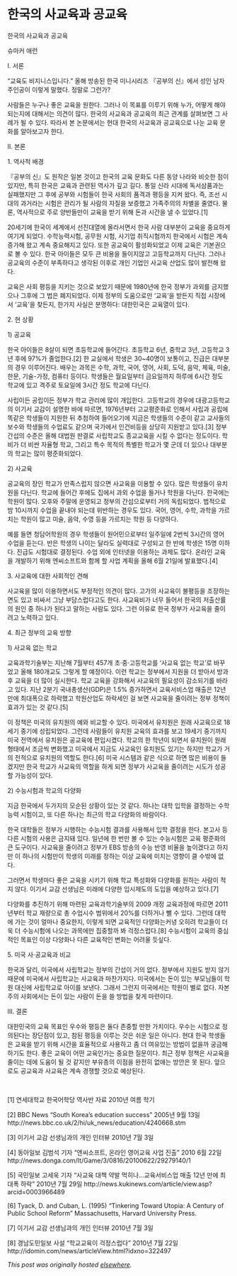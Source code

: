 # 한국의 사교육과 공교육

<div>
<p class="&#48148;&#53461;&#44544;"><span>&#54620;&#44397;&#51032; &#49324;&#44368;&#50977;&#44284; &#44277;&#44368;&#50977;</span></p>
<p class="&#48148;&#53461;&#44544;"><span>&#49800;&#47560;&#52964; &#50528;&#47088;</span></p>
<p class="&#48148;&#53461;&#44544;"><span lang="EN-US">I. &#49436;&#47200;</span></p>
<p class="&#48148;&#53461;&#44544;"><span lang="EN-US"> &#8220;&#44368;&#50977;&#46020; &#48708;&#51648;&#45768;&#49828;&#51077;&#45768;&#45796;.&#8221; &#50732;&#54644; &#48169;&#49569;&#46108; &#54620;&#44397; &#48120;&#45768;&#49884;&#47532;&#51592; &#12302;&#44277;&#48512;&#51032; &#49888;&#12303;&#50640;&#49436; &#49457;&#51064; &#45224;&#51088; &#51452;&#51064;&#44277;&#51060; &#51060;&#47111;&#44172; &#47568;&#54664;&#45796;. &#51221;&#47568;&#47196; &#44536;&#47088;&#44032;?</span></p>
<p class="&#48148;&#53461;&#44544;"><span lang="EN-US"> &#49324;&#46988;&#46308;&#51008; &#45572;&#44396;&#45208; &#51339;&#51008; &#44368;&#50977;&#51012; &#50896;&#54620;&#45796;. &#44536;&#47084;&#45208; &#51060; &#47785;&#54364;&#47484; &#51060;&#47336;&#44592; &#50948;&#54644; &#45572;&#44032;, &#50612;&#46523;&#44172; &#54644;&#50556; &#46104;&#45716;&#51648;&#50640; &#45824;&#54644;&#49436;&#45716; &#51032;&#44204;&#51060; &#47566;&#45796;. &#54620;&#44397;&#51032; &#49324;&#44368;&#50977;&#44284; &#44277;&#44368;&#50977;&#51032; &#52572;&#44540; &#44288;&#44228;&#47484; &#49332;&#54196;&#48372;&#47732; &#44536; &#49324;&#47168;&#44032; &#46112; &#49688; &#51080;&#45796;. &#46384;&#46972;&#49436; &#48376; &#45436;&#47928;&#50640;&#49436;&#45716; &#54788;&#45824; &#54620;&#44397;&#51032; &#49324;&#44368;&#50977;&#44284; &#44277;&#44368;&#50977;&#51004;&#47196; &#45208;&#45576; &#44368;&#50977; &#47928;&#54868;&#47484; &#50508;&#50500;&#48372;&#44256;&#51088; &#54620;&#45796;.</span></p>
<p class="&#48148;&#53461;&#44544;"><span lang="EN-US">II. &#48376;&#47200;</span></p>
<p class="&#48148;&#53461;&#44544;"><span lang="EN-US">1. &#50669;&#49324;&#51201; &#48176;&#44221;</span></p>
<p class="&#48148;&#53461;&#44544;"><span lang="EN-US"> &#12302;&#44277;&#48512;&#51032; &#49888;&#12303;&#46020; &#50896;&#51089;&#51008; &#51068;&#48376; &#44163;&#51060;&#44256; &#54620;&#44397;&#51032; &#44368;&#50977; &#47928;&#54868;&#46020; &#45796;&#47480; &#46041;&#50577; &#45208;&#46972;&#50752; &#48708;&#49847;&#54620; &#51216;&#51060; &#51080;&#51648;&#47564;, &#53945;&#55176; &#54620;&#44397;&#51008; &#44368;&#50977;&#44284; &#44288;&#47144;&#46108; &#50669;&#49324;&#44032; &#44618;&#44256; &#44600;&#45796;. &#53685;&#51068; &#49888;&#46972; &#49884;&#45824;&#50640; &#46021;&#49436;&#49340;&#54408;&#44284;&#45716; &#49892;&#54056;&#54664;&#51648;&#47564; &#44536; &#54980;&#50640; &#44277;&#48512;&#50752; &#49884;&#54744;&#46308;&#51060; &#54620;&#44397; &#49324;&#54924;&#51032; &#54408;&#44201;&#44284; &#54217;&#46321;&#51012; &#51648;&#53020; &#50772;&#45796;. &#51593;, &#51312;&#49440; &#49884;&#45824;&#51032; &#44284;&#44144;&#46972;&#45716; &#49884;&#54744;&#51008; &#44288;&#47532;&#44032; &#46112; &#49324;&#46988;&#51032; &#51088;&#51656;&#51012; &#48372;&#51613;&#54664;&#44256; &#44032;&#51313;&#51452;&#51032;&#51032; &#52264;&#48324;&#51012; &#51460;&#50688;&#45796;. &#47932;&#47200;, &#50669;&#49324;&#51201;&#51004;&#47196; &#51452;&#47196; &#50577;&#48152;&#46308;&#47564;&#51060; &#44368;&#50977;&#51012; &#48155;&#44592; &#50948;&#54644; &#46024;&#44284; &#49884;&#44036;&#51012; &#45244; &#49688; &#51080;&#50632;&#45796;.[1]</span></p>
<p class="&#48148;&#53461;&#44544;"><span lang="EN-US"> 20&#49464;&#44592;&#50640; &#54620;&#44397;&#51060; &#49464;&#44228;&#50640;&#49436; &#49440;&#51652;&#45824;&#50676;&#50640; &#50732;&#46972;&#49436;&#47732;&#49436; &#54620;&#44397; &#49324;&#46988; &#45824;&#48512;&#48516;&#51060; &#44368;&#50977;&#51012; &#51473;&#50836;&#54616;&#44172; &#50668;&#44592;&#44172; &#46104;&#50632;&#45796;. &#49688;&#54617;&#45733;&#47141;&#49884;&#54744;, &#44277;&#47924;&#50896; &#49884;&#54744;, &#49324;&#44592;&#50629; &#52712;&#51649;&#49884;&#54744;&#44620;&#51648; &#54620;&#44397;&#50640;&#49436; &#49884;&#54744;&#51008; &#44228;&#49549; &#51613;&#44032;&#54644; &#50772;&#44256; &#44228;&#49549; &#51473;&#50836;&#54644;&#51648;&#44256; &#51080;&#45796;. &#46608;&#54620; &#44277;&#44368;&#50977;&#51060; &#54876;&#49457;&#54868;&#46104;&#50632;&#44256; &#51060;&#51228; &#44368;&#50977;&#51008; &#44592;&#48376;&#44428;&#51004;&#47196; &#48380; &#49688; &#51080;&#45796;. &#54620;&#44397; &#50500;&#51060;&#46308;&#51008; &#47784;&#46160; &#53360; &#48708;&#50857;&#51012; &#46308;&#51060;&#51648;&#50506;&#44256; &#44256;&#46321;&#54617;&#44368;&#44620;&#51648; &#45796;&#45772;&#45796;. &#44536;&#47084;&#45208; &#44277;&#44368;&#50977;&#51032; &#49688;&#51456;&#51060; &#48512;&#51313;&#54616;&#45796;&#44256; &#49373;&#44033;&#46108; &#51060;&#54980;&#47196; &#44060;&#51064; &#44592;&#50629;&#51064; &#49324;&#44368;&#50977; &#49328;&#50629;&#46020; &#47566;&#51060; &#48156;&#51204;&#54644; &#50772;&#45796;.</span></p>
<p class="&#48148;&#53461;&#44544;"><span lang="EN-US"> &#44368;&#50977;&#51008; &#49324;&#54924; &#54217;&#46321;&#51012; &#51648;&#53412;&#45716; &#44163;&#51004;&#47196; &#48372;&#50520;&#44592; &#46412;&#47928;&#50640; 1980&#45380;&#50640; &#54620;&#44397; &#51221;&#48512;&#44032; &#44284;&#50808;&#47484; &#44552;&#51648;&#54664;&#51004;&#45208; &#44536;&#54980;&#50640; &#44536; &#48277;&#51008; &#54224;&#51648;&#46104;&#50632;&#45796;. &#51060;&#51228; &#51221;&#48512;&#51032; &#46020;&#50880;&#51004;&#47196;&#47564; &#8216;&#44368;&#50977;&#8217;&#51012; &#48155;&#46304;&#51648; &#51649;&#51217; &#49884;&#51109;&#50640;&#49436; &#8216;&#44368;&#50977;&#8217;&#51012; &#52286;&#46304;&#51648;, &#54620;&#44032;&#51648; &#49324;&#49892;&#51008; &#48516;&#47749;&#54616;&#45796;: &#45824;&#54620;&#48124;&#44397;&#51008; &#44368;&#50977;&#50676;&#51060; &#51080;&#45796;.</span></p>
<p class="&#48148;&#53461;&#44544;"><span lang="EN-US">2. &#54788; &#49345;&#54889;</span></p>
<p class="&#48148;&#53461;&#44544;"><span lang="EN-US">1) &#44277;&#44368;&#50977;</span></p>
<p class="&#48148;&#53461;&#44544;"><span lang="EN-US"> &#54620;&#44397; &#50500;&#51060;&#46308;&#51008; 8&#49332;&#51060; &#46104;&#47732; &#52488;&#46321;&#54617;&#44368;&#50640; &#46308;&#50612;&#44036;&#45796;. &#52488;&#46321;&#54617;&#44368; 6&#45380;, &#51473;&#54617;&#44368; 3&#45380;, &#44256;&#46321;&#54617;&#44368; 3&#45380; &#54980;&#50640; 97%&#44032; &#51320;&#50629;&#54620;&#45796;.[2] &#54620; &#44368;&#49892;&#50640;&#49436; &#54617;&#49373;&#51008; 30~40&#47749;&#51060; &#48372;&#53685;&#51060;&#44256;, &#51652;&#44553;&#51008; &#45824;&#48512;&#48516;&#51032; &#44221;&#50864; &#51060;&#47336;&#50612;&#51652;&#45796;. &#48176;&#50864;&#45716; &#44284;&#47785;&#51008; &#49688;&#54617;, &#44284;&#54617;, &#44397;&#50612;, &#50689;&#50612;, &#49324;&#54924;, &#46020;&#45909;, &#51020;&#50501;, &#52404;&#50977;, &#48120;&#49696;, &#54620;&#47928;, &#44592;&#49696;-&#44032;&#51221;, &#52980;&#54504;&#53552; &#46321;&#51060;&#45796;. &#54617;&#49373;&#46308;&#51008; &#50900;&#50836;&#51068;&#48512;&#53552; &#44552;&#50836;&#51068;&#44620;&#51648; &#54616;&#47336;&#50640; 6&#49884;&#44036; &#51221;&#46020; &#54617;&#44368;&#50640; &#51080;&#44256; &#44201;&#51452;&#47196; &#53664;&#50836;&#51068;&#50640; 3&#49884;&#44036; &#51221;&#46020; &#54617;&#44368;&#50640; &#45796;&#45772;&#45796;.</span></p>
<p class="&#48148;&#53461;&#44544;"><span lang="EN-US"> &#49324;&#47549;&#51060;&#46304; &#44277;&#47549;&#51060;&#46304; &#51221;&#48512;&#44032; &#54617;&#44368; &#44288;&#47532;&#50640; &#47566;&#51060; &#44060;&#51077;&#54620;&#45796;. &#44256;&#46321;&#54617;&#44368;&#51032; &#44221;&#50864;&#50640; &#45824;&#44305;&#44256;&#46321;&#54617;&#44368;&#51032; &#51060;&#44592;&#49436; &#44368;&#44048;&#51060; &#49444;&#47749;&#54620; &#48148;&#50640; &#46384;&#47476;&#47732;, 1976&#45380;&#48512;&#53552; &#44256;&#44368;&#54217;&#51456;&#54868;&#47196; &#51064;&#54644;&#49436; &#49324;&#47549;&#44284; &#44277;&#47549;&#50640; &#46609;&#44057;&#51008; &#54617;&#49373;&#46308;&#51060; &#51648;&#50896;&#54620; &#46244; &#52628;&#52392;&#54616;&#50668; &#46308;&#50612;&#50724;&#44592;&#50640; &#51648;&#44552;&#51008; &#54617;&#49373;&#46308;&#51032; &#49688;&#51456;&#51060; &#44057;&#44256; &#44368;&#49324;&#46308;&#51032; &#48372;&#49688;&#50752; &#54617;&#49373;&#46308;&#51032; &#49688;&#50629;&#47308;&#46020; &#44057;&#51004;&#47728; &#44397;&#44032;&#50640;&#49436; &#51064;&#44148;&#48708;&#46321;&#51012; &#49345;&#45817;&#55176; &#51648;&#50896;&#48155;&#44256; &#51080;&#45796;.[3] &#51221;&#48512; &#44036;&#49453;&#51032; &#49688;&#51456;&#51008; &#50732;&#54644; &#45824;&#48277;&#50896; &#54032;&#44208;&#47196; &#49324;&#47549;&#54617;&#44368;&#46020; &#51333;&#44368;&#44368;&#50977;&#51012; &#49884;&#53420; &#49688; &#50630;&#45796;&#45716; &#51221;&#46020;&#51060;&#45796;. &#54617;&#48708;&#44032; &#45908; &#48708;&#49916; &#51088;&#50984;&#54805; &#54617;&#44368;, &#44536;&#47532;&#44256; &#53945;&#49688; &#47785;&#51201;&#51032; &#53945;&#48324;&#54620; &#54617;&#44368;&#44032; &#47751; &#44400;&#45936; &#45908; &#51080;&#51004;&#45208; &#45824;&#48512;&#48516;&#51032; &#54617;&#44368;&#45716; &#47566;&#51060; &#54217;&#51456;&#54868;&#46104;&#50632;&#45796;.</span></p>
<p class="&#48148;&#53461;&#44544;"><span lang="EN-US">2) &#49324;&#44368;&#50977;</span></p>
<p class="&#48148;&#53461;&#44544;"><span lang="EN-US"> &#44277;&#44368;&#50977;&#51032; &#51109;&#51064; &#54617;&#44368;&#44032; &#47564;&#51313;&#49828;&#47101;&#51648; &#50506;&#51004;&#47732; &#49324;&#44368;&#50977;&#51012; &#51060;&#50857;&#54624; &#49688; &#51080;&#45796;. &#47566;&#51008; &#54617;&#49373;&#46308;&#51060; &#50976;&#52824;&#50896;&#51012; &#45796;&#45772;&#45796;. &#54617;&#44368;&#50640; &#46308;&#50612;&#44036; &#54980;&#50640;&#46020; &#51665;&#50640;&#49436; &#44284;&#50808; &#49688;&#50629;&#51012; &#46308;&#44144;&#45208; &#54617;&#50896;&#51012; &#45796;&#45772;&#45796;. &#54620;&#44397;&#50640;&#45716; &#54617;&#50896;&#51060; &#47566;&#45796;. &#50724;&#54980;&#50752; &#51452;&#47568;&#50640; &#50868;&#50689;&#46104;&#44256; &#51221;&#48512;&#51032; &#44036;&#49453;&#51004;&#47196;&#48512;&#53552; &#44144;&#51032; &#46021;&#47549;&#46104;&#50632;&#45796;. &#48277;&#51201;&#51004;&#47196; &#48164; 10&#49884;&#44620;&#51648; &#49688;&#50629;&#51012; &#45149;&#45236;&#50556; &#46104;&#45716;&#45936; &#50948;&#48152;&#54616;&#45716; &#44221;&#50864;&#46020; &#51080;&#45796;. &#44397;&#50612;, &#50689;&#50612;, &#49688;&#54617;, &#44284;&#54617;&#51012; &#44032;&#47476;&#52824;&#45716; &#54617;&#50896;&#51060; &#47566;&#44256; &#48120;&#49696;, &#51020;&#50501;, &#49688;&#50689; &#46321;&#51012; &#44032;&#47476;&#52824;&#45716; &#54617;&#50896; &#46321; &#45796;&#50577;&#54616;&#45796;.</span></p>
<p class="&#48148;&#53461;&#44544;"><span lang="EN-US"> &#50696;&#47484; &#46308;&#47732; &#52397;&#45812;&#50612;&#54617;&#50896;&#51032; &#44221;&#50864; &#54617;&#49373;&#46308;&#51060; &#50896;&#50612;&#48124;&#51004;&#47196;&#48512;&#53552; &#51068;&#51452;&#51068;&#50640; 2&#48264;&#50473; 3&#49884;&#44036;&#51032; &#50689;&#50612; &#49688;&#50629;&#51012; &#46307;&#45716;&#45796;. &#48152;&#51008; &#54617;&#49373;&#51032; &#45208;&#51060;&#45716; &#45804;&#46972;&#46020; &#49892;&#47141;&#45824;&#47196; &#44396;&#49457;&#46104;&#44256; &#54620; &#48152;&#50640; &#54617;&#49373;&#51008; 15&#47749; &#51060;&#54616;&#45796;. &#51652;&#44553;&#46020; &#49884;&#54744;&#45824;&#47196; &#44208;&#51221;&#46108;&#45796;. &#49688;&#50629; &#50808;&#50640; &#51064;&#53552;&#45367;&#51012; &#51060;&#50857;&#54616;&#45716; &#44284;&#51228;&#46020; &#47566;&#45796;. &#50728;&#46972;&#51064; &#44368;&#50977;&#51012; &#44060;&#48156;&#54616;&#44592; &#50948;&#54644; &#50644;&#50472;&#49548;&#54532;&#53944;&#50752; &#54632;&#44760; &#54624; &#49324;&#50629; &#44228;&#54925;&#51012; &#50732;&#54644; 6&#50900; 21&#51068;&#50640; &#48156;&#54364;&#54664;&#45796;.[4]</span></p>
<p class="&#48148;&#53461;&#44544;"><span lang="EN-US">3. &#49324;&#44368;&#50977;&#50640; &#45824;&#54620; &#49324;&#54924;&#51201;&#51064; &#44204;&#54644;</span></p>
<p class="&#48148;&#53461;&#44544;"><span lang="EN-US"> &#49324;&#44368;&#50977;&#51012; &#47566;&#51060; &#51060;&#50857;&#54616;&#47732;&#49436;&#46020; &#48512;&#51221;&#51201;&#51064; &#51032;&#44204;&#51060; &#47566;&#45796;. &#44256;&#44032;&#51032; &#49324;&#44368;&#50977;&#51060; &#48520;&#54217;&#46321;&#51012; &#51312;&#51109;&#54616;&#45716; &#47732;&#46020; &#51080;&#44256; &#48708;&#49912;&#49436; &#44536;&#45285; &#48512;&#45812;&#49828;&#47101;&#45796;&#44256;&#46020; &#54620;&#45796;. &#49324;&#44368;&#50977;&#48708;&#44032; &#45320;&#47924; &#46308;&#50612;&#49436; &#54620;&#44397;&#51032; &#51200;&#52636;&#49328;&#47456;&#51032; &#50896;&#51064; &#51473; &#54616;&#45208;&#44032; &#46108;&#45796;&#44256; &#47568;&#54616;&#45716; &#49324;&#46988;&#46020; &#51080;&#45796;. &#44536;&#47088; &#51060;&#50976;&#47196; &#54620;&#44397; &#51221;&#48512;&#44032; &#49324;&#44368;&#50977;&#51012; &#51460;&#51060;&#47140;&#44256; &#45432;&#47141;&#54616;&#44256; &#51080;&#45796;.</span></p>
<p class="&#48148;&#53461;&#44544;"><span lang="EN-US">4. &#52572;&#44540; &#51221;&#48512;&#51032; &#44368;&#50977; &#48169;&#54693;</span></p>
<p class="&#48148;&#53461;&#44544;"><span lang="EN-US">1) &#49324;&#44368;&#50977; &#50630;&#45716; &#54617;&#44368;</span></p>
<p class="&#48148;&#53461;&#44544;"><span lang="EN-US"> &#44368;&#50977;&#44284;&#54617;&#44592;&#49696;&#48512;&#45716; &#51648;&#45212;&#54644; 7&#50900;&#48512;&#53552; 457&#44060; &#52488;&#183;&#51473;&#183;&#44256;&#46321;&#54617;&#44368;&#47484; &#8216;&#49324;&#44368;&#50977; &#50630;&#45716; &#54617;&#44368;&#8217;&#47196; &#48148;&#44984;&#50632;&#44256; &#50732;&#54644; 180&#44060;&#44368;&#46020; &#44536;&#47111;&#44172; &#54624; &#50696;&#51221;&#51060;&#45796;. &#51060;&#47088; &#54617;&#44368;&#45716; &#51221;&#48512;&#50640;&#49436; &#51648;&#50896;&#51012; &#45908; &#48155;&#50500;&#49436; &#48169;&#44284;&#54980; &#44368;&#50977;&#51012; &#45908; &#47566;&#51060; &#49892;&#49884;&#54620;&#45796;. &#54617;&#44368; &#44368;&#50977;&#51012; &#44053;&#54868;&#54644;&#49436; &#49324;&#44368;&#50977;&#51032; &#54596;&#50836;&#49457;&#51060; &#44048;&#49548;&#46104;&#44592;&#47484; &#48148;&#46972;&#44256; &#51080;&#45796;. &#51648;&#45212; 2&#48516;&#44592; &#44397;&#45236;&#52509;&#49373;&#49328;(GDP)&#51008; 1.5% &#51613;&#44032;&#54616;&#47732;&#49436; &#44368;&#50977;&#49436;&#48708;&#49828;&#50629; &#47588;&#52636;&#51008; 12&#45380; &#47564;&#50640; &#52572;&#45824;&#54253;&#51004;&#47196; &#54616;&#46973;&#54664;&#44256; &#54617;&#50896;&#49328;&#50629;&#46020; &#54616;&#46973;&#49464;&#51064; &#44152; &#48372;&#47732; &#49324;&#44368;&#50977;&#51012; &#51460;&#51060;&#47140;&#45716; &#51221;&#48512; &#51221;&#52293;&#51060; &#54952;&#44284;&#44032; &#51080;&#45716; &#44163; &#44057;&#45796;.[5]</span></p>
<p class="&#48148;&#53461;&#44544;"><span lang="EN-US"> &#51060; &#51221;&#52293;&#51008; &#48120;&#44397;&#51032; &#50976;&#52824;&#50896;&#51032; &#50696;&#50752; &#48708;&#44368;&#54624; &#49688; &#51080;&#45796;. &#48120;&#44397;&#50640;&#49436; &#50976;&#52824;&#50896;&#51008; &#50896;&#47000; &#49324;&#44368;&#50977;&#51004;&#47196; 18&#49464;&#44592; &#51473;&#44592;&#50640; &#49457;&#47549;&#46104;&#50632;&#45796;. &#44536;&#47088;&#45936; &#49324;&#46988;&#46308;&#51060; &#50976;&#52824;&#50896; &#44368;&#50977;&#51032; &#54952;&#44284;&#47484; &#48372;&#44256; 19&#49464;&#44592; &#51473;&#44592;&#44620;&#51648; &#48120;&#44397; &#51204;&#50669;&#50640;&#49436; &#50976;&#52824;&#50896;&#51008; &#44277;&#44368;&#50977;&#50640; &#54200;&#51077;&#49884;&#53040;&#45796;. &#54617;&#44368;&#51032; &#54620; &#54617;&#45380;&#51060; &#46104;&#47732;&#49436; &#50976;&#52824;&#50896;&#51060; &#50896;&#47000; &#54805;&#53468;&#50640;&#49436; &#51312;&#44552;&#50473; &#48320;&#54868;&#54664;&#44256; &#48120;&#44397;&#50640;&#49436; &#51648;&#44552;&#46020; &#49324;&#44368;&#50977;&#51064; &#50976;&#52824;&#50896;&#46020; &#51080;&#44592;&#45716; &#54616;&#51648;&#47564; &#54617;&#44368;&#44032; &#44144;&#51032; &#51204;&#51201;&#51004;&#47196; &#50976;&#52824;&#50896;&#51032; &#50669;&#54624;&#46020; &#54620;&#45796;.[6] &#48120;&#44397; &#49884;&#49828;&#53596;&#44284; &#44057;&#51008; &#49885;&#51004;&#47196; &#54616;&#47732; &#47566;&#51008; &#48708;&#50857;&#51060; &#46308;&#44192;&#51648;&#47564; &#54620;&#44397; &#54617;&#44368;&#44032; &#49324;&#44368;&#50977;&#51032; &#50669;&#54624;&#51012; &#54616;&#44172; &#46104;&#47732; &#51221;&#48512;&#44032; &#49324;&#44368;&#50977;&#51012; &#51460;&#51060;&#47140;&#45716; &#49884;&#46020;&#44032; &#49457;&#44277;&#54624; &#44032;&#45733;&#49457;&#51060; &#51080;&#45796;.</span></p>
<p class="&#48148;&#53461;&#44544;"><span lang="EN-US">2) &#49688;&#45733;&#49884;&#54744;&#44284; &#54617;&#44368;&#51032; &#45796;&#50577;&#54868;</span></p>
<p class="&#48148;&#53461;&#44544;"><span lang="EN-US"> &#51648;&#44552; &#54620;&#44397;&#50640;&#49436; &#46160;&#44032;&#51648;&#51032; &#47784;&#49692;&#46108; &#49345;&#54889;&#51060; &#51080;&#45716; &#44163; &#44057;&#45796;. &#54616;&#45208;&#45716; &#45824;&#54617; &#51077;&#54617;&#51012; &#44208;&#51221;&#54616;&#45716; &#49688;&#54617; &#45733;&#47141; &#49884;&#54744;&#51060;&#44256;, &#46608; &#45796;&#47480; &#54616;&#45208;&#45716; &#52572;&#44540;&#51032; &#54617;&#44368; &#45796;&#50577;&#54868;&#51032; &#48148;&#46988;&#51060;&#45796;.</span></p>
<p class="&#48148;&#53461;&#44544;"><span lang="EN-US"> &#54620;&#44397; &#45824;&#54617;&#46308;&#51008; &#51221;&#48512;&#44032; &#49884;&#54665;&#54616;&#45716; &#49688;&#45733;&#49884;&#54744; &#44208;&#44284;&#47484; &#49324;&#50857;&#54644;&#49436; &#51077;&#54617; &#44208;&#51221;&#51012; &#54620;&#45796;. &#48376;&#44256;&#49324; &#46321; &#45796;&#47480; &#49884;&#54744;&#51032; &#49324;&#50857;&#51008; &#44552;&#51648;&#46076; &#51080;&#45796;. &#51068;&#45380;&#50640; &#54620; &#48264;&#47564; &#48380; &#49688; &#51080;&#45716; &#49688;&#45733;&#49884;&#54744;&#51008; &#44368;&#50977; &#54217;&#51456;&#54868;&#51032; &#53360; &#46020;&#44396;&#51060;&#45796;. &#49324;&#44368;&#50977;&#51012; &#51460;&#51060;&#47140;&#44256; &#51221;&#48512;&#44032; EBS &#48169;&#49569;&#51032; &#49688;&#45733; &#48152;&#50689; &#48708;&#50984;&#51012; &#45458;&#51060;&#44192;&#45796;&#44256; &#54616;&#51648;&#47564; &#51060; &#54616;&#45208;&#51032; &#49884;&#54744;&#47564;&#51060; &#54617;&#49373;&#51032; &#48120;&#47000;&#47484; &#51221;&#54616;&#45716; &#51060;&#49345; &#44368;&#50977;&#50640; &#48120;&#52824;&#45716; &#50689;&#54693;&#51060; &#53364; &#49688;&#48150;&#50640; &#50630;&#45796;.</span></p>
<p class="&#48148;&#53461;&#44544;"><span lang="EN-US"> &#44536;&#47084;&#47732;&#49436; &#54617;&#49373;&#47560;&#45796; &#51339;&#51008; &#44368;&#50977;&#51012; &#49884;&#53412;&#44592; &#50948;&#54644; &#54617;&#44368; &#53945;&#49457;&#54868;&#50752; &#45796;&#50577;&#54868;&#47484; &#50896;&#54616;&#45716; &#49324;&#46988;&#51060; &#51201;&#51648; &#50506;&#45796;. &#51060;&#44592;&#49436; &#44368;&#44048; &#49440;&#49373;&#45784;&#51008; &#48120;&#47000;&#50640; &#45796;&#50577;&#54620; &#51077;&#49884;&#51228;&#46020;&#51032; &#46020;&#51077;&#51012; &#50696;&#49345;&#54616;&#44256; &#51080;&#45796;.[7]</span></p>
<p class="&#48148;&#53461;&#44544;"><span lang="EN-US"> &#45796;&#50577;&#54868;&#47484; &#52628;&#51652;&#54616;&#44592; &#50948;&#54644; &#47560;&#47144;&#46108; &#44368;&#50977;&#44284;&#54617;&#44592;&#49696;&#48512;&#51032; 2009 &#44060;&#51221; &#44368;&#50977;&#44284;&#51221;&#50640; &#46384;&#47476;&#47732; 2011&#45380;&#48512;&#53552; &#54617;&#44368; &#51116;&#47049;&#51004;&#47196; &#52509; &#49688;&#50629;&#49884;&#49688; &#48276;&#50948;&#50640;&#49436; 20%&#47484; &#45908;&#54616;&#44144;&#45208; &#48772; &#49688; &#51080;&#45796;. &#44536;&#47088;&#45936; &#45824;&#54617;&#50640; &#44032;&#45716; &#44163;&#51060; &#50620;&#47560;&#45208; &#51473;&#50836;&#54620;&#51648;, &#51060;&#47111;&#44172; &#46104;&#47732; &#44368;&#50977;&#51201;&#51064; &#45796;&#50577;&#54868;&#45716;&#52964;&#45397; &#50724;&#55176;&#47140; &#54617;&#44368;&#46308;&#51060; &#45908;&#50865; &#45908; &#49688;&#45733;&#49884;&#54744;&#50640; &#45208;&#50724;&#45716; &#44284;&#47785;&#50640;&#47564; &#51665;&#51473;&#54624;&#44620; &#48400; &#44145;&#51221;&#49828;&#47101;&#45796;.[8] &#49688;&#45733;&#49884;&#54744;&#51060; &#44368;&#50977;&#51032; &#51473;&#49900;&#51201;&#51064; &#47785;&#54364;&#51064; &#51060;&#49345; &#45796;&#50577;&#54868;&#45208; &#45796;&#47480; &#44368;&#50977;&#51201;&#51064; &#48320;&#54868;&#45716; &#50612;&#47140;&#50872; &#46319;&#49910;&#45796;.</span></p>
<p class="&#48148;&#53461;&#44544;"><span lang="EN-US">5. &#48120;&#44397; &#49324;&#183;&#44277;&#44368;&#50977;&#44284; &#48708;&#44368;</span></p>
<p class="&#48148;&#53461;&#44544;"><span lang="EN-US"> &#54620;&#44397;&#44284; &#45804;&#47532;, &#48120;&#44397;&#50640;&#49436; &#49324;&#47549;&#54617;&#44368;&#45716; &#51221;&#48512;&#51032; &#44036;&#49453;&#51060; &#44144;&#51032; &#50630;&#45796;. &#51221;&#48512;&#50640;&#49436; &#51648;&#50896;&#46020; &#48155;&#51648; &#50506;&#44592; &#46412;&#47928;&#50640; &#48120;&#44397;&#50640;&#49436; &#49324;&#47549;&#54617;&#44368;&#45716; &#49324;&#44368;&#50977;&#44284; &#47560;&#52268;&#44032;&#51648;&#45796;. &#48120;&#44397;&#50640;&#49436;&#45716; &#46024;&#51060; &#51080;&#45716; &#48512;&#47784;&#45784;&#46308;&#51060; &#54617;&#50896; &#45824;&#49888;&#50640; &#49324;&#47549;&#54617;&#44368;&#47196; &#50500;&#51060;&#47484; &#48372;&#45240;&#45796;. &#44536;&#47000;&#49436; &#44536;&#47088;&#51648; &#48120;&#44397;&#50640;&#49436;&#45716; &#54617;&#50896;&#51060; &#48324;&#47196; &#50630;&#45796;. &#51088;&#48376;&#51452;&#51032; &#49324;&#54924;&#50640;&#49436;&#45716; &#46024;&#51060; &#51080;&#45716; &#49324;&#46988;&#51060; &#46024;&#51012; &#50424; &#48169;&#48277;&#51012; &#52286;&#44172; &#47560;&#47144;&#51060;&#45796;.</span></p>
<p class="&#48148;&#53461;&#44544;"><span lang="EN-US">III. &#44208;&#47200;</span></p>
<p class="&#48148;&#53461;&#44544;"><span lang="EN-US"> &#45824;&#54620;&#48124;&#44397;&#51032; &#44368;&#50977; &#47785;&#54364;&#51064; &#50864;&#49688;&#50752; &#54217;&#46321;&#51008; &#46168;&#45796; &#51316;&#51473;&#54624; &#47564;&#54620; &#44032;&#52824;&#51060;&#45796;. &#50864;&#49688;&#45716; &#49884;&#54744;&#51004;&#47196; &#51221;&#51032;&#46108;&#45796;&#45716; &#51109;&#45800;&#51216;&#51060; &#51080;&#44256;, &#52280;&#46108; &#54217;&#46321;&#51012; &#51060;&#47336;&#45716; &#44163;&#51008; &#49772;&#50868; &#51068;&#51008; &#50500;&#45768;&#45796;. &#54788;&#45824; &#54620;&#44397; &#54617;&#49373;&#46308;&#51008; &#44368;&#50977;&#51012; &#48155;&#44592; &#50948;&#54644; &#49884;&#44036;&#51012; &#54952;&#50984;&#51201;&#51004;&#47196; &#49324;&#50857;&#54616;&#44256; &#51328; &#45908; &#50668;&#50976;&#51080;&#45716; &#48169;&#48277;&#51060; &#50630;&#51012;&#44620; &#44417;&#44552;&#54644;&#54616;&#44592;&#46020; &#54620;&#45796;. &#51339;&#51008; &#44368;&#50977;&#51060; &#50612;&#46500; &#44368;&#50977;&#51064;&#44032;&#45716; &#51473;&#50836;&#54620; &#51656;&#47928;&#51060;&#45796;. &#52572;&#44540; &#51221;&#48512; &#51221;&#52293;&#51008; &#49324;&#44368;&#50977;&#51012; &#51460;&#51060;&#45716; &#45936;&#50640; &#46020;&#50880;&#51060; &#46112; &#44163; &#44057;&#51648;&#47564; &#48512;&#50976;&#52789;&#51032; &#51060;&#51216;&#51012; &#50756;&#51204;&#55176; &#50630;&#50528;&#45716; &#48169;&#50504;&#51008; &#47803; &#46108;&#45796;. &#50526;&#51004;&#47196;&#46020; &#44277;&#44368;&#50977;&#44284; &#49324;&#44368;&#50977;&#51008; &#44228;&#49549; &#44221;&#51137;&#54624; &#44163;&#51004;&#47196; &#50696;&#49345;&#46108;&#45796;.</span></p>
<p class="&#48148;&#53461;&#44544;"><br><span lang="EN-US"></span></p>
<p class="&#44033;&#51452;">[1] &#50672;&#49464;&#45824;&#54617;&#44368; &#54620;&#44397;&#50612;&#54617;&#45817; &#50669;&#49324;&#48152; &#51088;&#47308; 2010&#45380; &#50668;&#47492; &#54617;&#44592;</p>
<p class="&#44033;&#51452;">[2] BBC News &#8220;South Korea&#8217;s education success&#8221; 2005&#45380; 9&#50900; 13&#51068; http://news.bbc.co.uk/2/hi/uk_news/education/4240668.stm</p>
<p class="&#44033;&#51452;">[3] &#51060;&#44592;&#49436; &#44368;&#44048; &#49440;&#49373;&#45784;&#44284;&#51032; &#44060;&#51064; &#51064;&#53552;&#48624; 2010&#45380; 7&#50900; 3&#51068;</p>
<p class="&#44033;&#51452;">[4] &#46041;&#50500;&#51068;&#48372; &#44608;&#48276;&#49437; &#44592;&#51088; &#8220;&#50644;&#50472;&#49548;&#54532;&#53944;, &#50728;&#46972;&#51064; &#50689;&#50612;&#44368;&#50977; &#49324;&#50629; &#51652;&#52636;&#8221; 2010 6&#50900; 22&#51068; http://news.donga.com/It/Game/3/0816/20100622/29279140/1</p>
<p class="&#44033;&#51452;">[5] &#44397;&#48124;&#51068;&#48372; &#44256;&#49464;&#50865; &#44592;&#51088; &#8220;&#49324;&#44368;&#50977; &#45824;&#52293; &#50557;&#48156; &#47673;&#55176;&#45208;...&#44368;&#50977;&#49436;&#48708;&#49828;&#50629; &#47588;&#52636; 12&#45380; &#47564;&#50640; &#52572;&#45824;&#54253; &#54616;&#46973;&#8221; 2010&#45380; 7&#50900; 29&#51068; http://news.kukinews.com/article/view.asp?arcid=0003966489</p>
<p class="&#44033;&#51452;">[6] Tyack, D. and Cuban, L. (1995) &#8220;Tinkering Toward Utopia: A Century of Public School Reform&#8221; Massachusetts, Harvard University Press.</p>
<p class="&#44033;&#51452;">[7] &#51060;&#44592;&#49436; &#44368;&#44048; &#49440;&#49373;&#45784;&#44284;&#51032; &#44060;&#51064; &#51064;&#53552;&#48624; 2010&#45380; 7&#50900; 3&#51068;</p>
<p class="&#44033;&#51452;">[8] &#44221;&#45224;&#46020;&#48124;&#51068;&#48372; &#49324;&#49444; &#8220;&#54617;&#44368;&#44368;&#50977;&#51060; &#44145;&#51221;&#49828;&#47101;&#45796;&#8221; 2010&#45380; 7&#50900; 22&#51068; http://idomin.com/news/articleView.html?idxno=322497</p>
</div>


*This post was originally hosted [elsewhere](http://planspace.blogspot.com/2010/09/blog-post.html).*
